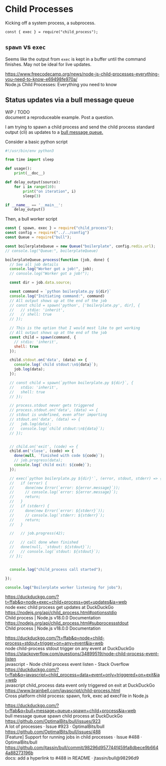 # Child Processes

Kicking off a system process, a subprocess. 

```
const { exec } = require("child_process");

```

## `spawn` vs `exec`

Seems like the output from `exec` is kept in a buffer until the command finishes. May not be ideal for live updates. 


https://www.freecodecamp.org/news/node-js-child-processes-everything-you-need-to-know-e69498fe970a/  
Node.js Child Processes: Everything you need to know  

## Status updates via a bull message queue

WIP / TODO  
document a reproduceable example. Post a question. 

I am trying to spawn a child process and send the child process standard output (cli) as updates to a [bull message queue.](/code/api/message-queue.md#jobs)


Consider a basic python script 

```python
#!/usr/bin/env python3

from time import sleep

def usage():
    print(__doc__)

def delay_output(source):
    for i in range(10):
        print("on iteration", i)
        sleep(3)

if __name__ == '__main__':
    delay_output()
```

Then, a bull worker script

```js
const { spawn, exec } = require("child_process");
const config = require("../../config")
const Queue = require("bull");

const boilerplateQueue = new Queue("boilerplate", config.redis.url);
// console.log("Queue:", boilerplateQueue)

boilerplateQueue.process(function (job, done) {
  // See all job details
  console.log("Worker got a job!", job);
  // console.log("Worker got a job!");

  const dir = job.data.source;

  const command = `python boilerplate.py ${dir}`
  console.log("Initiating command:", command)
  // All output shows up at the end of the job
  // const child = spawn('python', ['boilerplate.py', dir], {
  //   // stdio: 'inherit',
  //   // shell: true
  // });

  // This is the option that I would most like to get working
  // All output shows up at the end of the job
  const child = spawn(command, {
    // stdio: 'inherit',
    shell: true
  });

  child.stdout.on('data', (data) => {
    console.log(`child stdout:\n${data}`);
    job.log(data);
  });

  // const child = spawn(`python boilerplate.py ${dir}`, {
  //   stdio: 'inherit',
  //   shell: true
  // });

  // process.stdout never gets triggered
  // process.stdout.on('data', (data) => {
  // stdout is undefined, even after importing
  // stdout.on('data', (data) => {
  //   job.log(data);
  //   console.log(`child stdout:\n${data}`);
  // });


  // child.on('exit', (code) => {
  child.on('close', (code) => {
    done(null, `finished with code ${code}`);
    // job.progress(data);
    console.log(`child exit: ${code}`);
  });

  // exec(`python boilerplate.py ${dir}'`, (error, stdout, stderr) => {
  //   if (error) {
  //     done(new Error(`error: ${error.message}`));
  //     // console.log(`error: ${error.message}`);
  //     return;
  //   }
  //   if (stderr) {
  //     done(new Error(`error: ${stderr}`));
  //     // console.log(`stderr: ${stderr}`);
  //     return;
  //   }

  //   // job.progress(42);

  //   // call done when finished
  //   done(null, `stdout: ${stdout}`);
  //   // console.log(`stdout: ${stdout}`);
  // });


  console.log("child_process call started");

});

console.log("Boilerplate worker listening for jobs");

```




https://duckduckgo.com/?t=ffab&q=node+exec+child+process+get+updates&ia=web  
node exec child process get updates at DuckDuckGo  
https://nodejs.org/api/child_process.html#optionsstdio  
Child process | Node.js v18.0.0 Documentation  
https://nodejs.org/api/child_process.html#subprocessstdout  
Child process | Node.js v18.0.0 Documentation  

https://duckduckgo.com/?t=ffab&q=node+child-process+stdout+trigger+on+any+event&ia=web  
node child-process stdout trigger on any event at DuckDuckGo  
https://stackoverflow.com/questions/34899519/node-child-process-event-listen  
javascript - Node child process event listen - Stack Overflow  
https://duckduckgo.com/?t=ffab&q=javascript+child_process+data+event+only+triggered+on+exit&ia=web  
javascript child_process data event only triggered on exit at DuckDuckGo  
https://www.brainbell.com/javascript/child-process.html  
Cross platform child process: spawn, fork, exec ad execFile in Node.js  


https://duckduckgo.com/?t=ffab&q=bull+message+queue+spawn+child+process&ia=web  
bull message queue spawn child process at DuckDuckGo  
https://github.com/OptimalBits/bull/issues/923  
A lot of processes · Issue #923 · OptimalBits/bull  
https://github.com/OptimalBits/bull/issues/488  
[Feature] Support for running jobs in child processes · Issue #488 · OptimalBits/bull  
https://github.com/jtassin/bull/commit/98296d957744f459fa8dbece9b6644a88273196b  
docs: add a hyperlink to #488 in README · jtassin/bull@98296d9  
